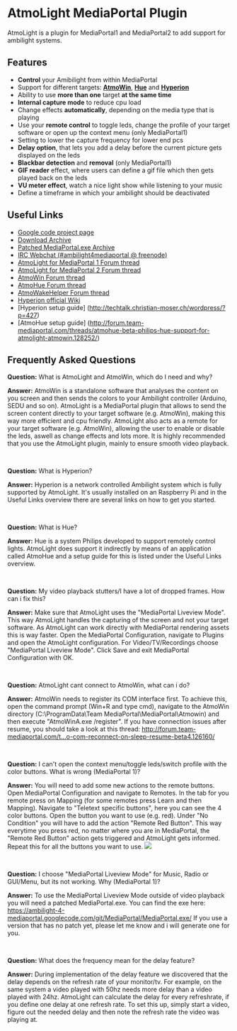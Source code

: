AtmoLight MediaPortal Plugin
============================

AtmoLight is a plugin for MediaPortal1 and MediaPortal2 to add support for ambilight systems.


## Features

 * __Control__ your Amibilight from within MediaPortal
 * Support for different targets: __[AtmoWin](https://github.com/ambilight-4-mediaportal/AtmoWin)__, __[Hue](https://github.com/ambilight-4-mediaportal/AtmoHue)__ and __[Hyperion](https://github.com/tvdzwan/hyperion)__
 * Ability to use __more than one__ target __at the same time__
 * __Internal capture mode__ to reduce cpu load
 * Change effects __automatically__, depending on the media type that is playing
 * Use your __remote control__ to toggle leds, change the profile of your target software or open up the context menu (only MediaPortal1)
 * Setting to lower the capture frequency for lower end pcs
 * __Delay option__, that lets you add a delay before the current picture gets displayed on the leds
 * __Blackbar detection__ and __removal__ (only MediaPortal1)
 * __GIF reader__ effect, where users can define a gif file which then gets played back on the leds
 * __VU meter effect__, watch a nice light show while listening to your music
 * Define a timeframe in which your ambilight should be deactivated


## Useful Links

 * [Google code project page](https://code.google.com/p/ambilight-4-mediaportal/)
 * [Download Archive](https://ambilight-4-mediaportal.googlecode.com/git/MPEI%20Release/Atmolight/)
 * [Patched MediaPortal.exe Archive](https://ambilight-4-mediaportal.googlecode.com/git/MediaPortal/MediaPortal.exe/)
 * [IRC Webchat (#ambilight4mediaportal @ freenode)](http://webchat.freenode.net/)
 * [AtmoLight for MediaPortal 1 Forum thread](http://forum.team-mediaportal.com/threads/atmolight-1-13-0-0-2014-06-17.125633/)
 * [AtmoLight for MediaPortal 2 Forum thread](http://forum.team-mediaportal.com/threads/atmolight-2-0-0-0-beta-1-for-mediaportal2-development-discussion-test-version-thread.125674/)
 * [AtmoWin Forum thread](http://forum.team-mediaportal.com/threads/atmowin-release-thread-no-bug-support.125361/)
 * [AtmoHue Forum thread](http://forum.team-mediaportal.com/threads/atmohue-beta-philips-hue-support-for-atmolight-atmowin.128252/)
 * [AtmoWakeHelper Forum thread](http://forum.team-mediaportal.com/threads/solution-for-auto-com-reconnect-on-sleep-resume-beta4.126160/)
 * [Hyperion official Wiki](https://github.com/tvdzwan/hyperion/wiki)
 * [Hyperion setup guide] (http://techtalk.christian-moser.ch/wordpress/?p=427)
 * [AtmoHue setup guide] (http://forum.team-mediaportal.com/threads/atmohue-beta-philips-hue-support-for-atmolight-atmowin.128252/)
 
 
## Frequently Asked Questions

__Question:__ What is AtmoLight and AtmoWin, which do I need and why?

__Answer:__ AtmoWin is a standalone software that analyses the content on you screen and then sends the colors to your Ambilight controller (Arduino, SEDU and so on). AtmoLight is a MediaPortal plugin that allows to send the screen content directly to your target software (e.g. AtmoWin), making this way more efficient and cpu friendly. AtmoLight also acts as a remote for your target software (e.g. AtmoWin), allowing the user to enable or disable the leds, aswell as change effects and lots more. It is highly recommended that you use the AtmoLight plugin, mainly to ensure smooth video playback.

<br>

__Question:__ What is Hyperion?

__Answer:__ Hyperion is a network controlled Ambilight system which is fully supported by AtmoLight. It's usually installed on an Raspberry Pi and in the Useful Links overview there are several links on how to get you started.

<br>

__Question:__ What is Hue?

__Answer:__ Hue is a system Philips developed to support remotely control lights. AtmoLight does support it indirectly by means of an application called AtmoHue and a setup guide for this is listed under the Useful Links overview.

<br>

__Question:__ My video playback stutters/I have a lot of dropped frames. How can i fix this?

__Answer:__ Make sure that AtmoLight uses the "MediaPortal Liveview Mode". This way AtmoLight handles the capturing of the screen and not your target software. As AtmoLight can work directly with MediaPortal rendering assets this is way faster. Open the MediaPortal Configuration, navigate to Plugins and open the AtmoLight configuration. For Video/TV/Recordings choose "MediaPortal Liveview Mode". Click Save and exit MediaPortal Configuration with OK.

<br>

__Question:__ AtmoLight cant connect to AtmoWin, what can i do?

__Answer:__ AtmoWin needs to register its COM interface first. To achieve this, open the command prompt (Win+R and type cmd), navigate to the AtmoWin directory (C:\ProgramData\Team MediaPortal\MediaPortal\Atmowin) and then execute "AtmoWinA.exe /register".
If you have connection issues after resume, you should take a look at this thread:
http://forum.team-mediaportal.com/t...o-com-reconnect-on-sleep-resume-beta4.126160/

<br>

__Question:__ I can't open the context menu/toggle leds/switch profile with the color buttons. What is wrong (MediaPortal 1)?

__Answer:__ You will need to add some new actions to the remote buttons. Open MediaPortal Configuration and navigate to Remotes. In the tab for you remote press on Mapping (for some remotes press Learn and then Mapping). Navigate to "Teletext specific buttons", here you can see the 4 color buttons. Open the button you want to use (e.g. red). Under "No Condition" you will have to add the action "Remote Red Button". This way everytime you press red, no matter where you are in MediaPortal, the "Remote Red Button" action gets triggered and AtmoLight gets informed. Repeat this for all the buttons you want to use.
![](http://forum.team-mediaportal.com/attachments/upload_2014-5-25_16-8-8-png.151019/)

<br>

__Question:__ I choose "MediaPortal Liveview Mode" for Music, Radio or GUI/Menu, but its not working. Why (MediaPortal 1)?

__Answer:__ To use the MediaPortal Liveview Mode outside of video playback you will need a patched MediaPortal.exe. You can find the exe here: https://ambilight-4-mediaportal.googlecode.com/git/MediaPortal/MediaPortal.exe/
If you use a version that has no patch yet, please let me know and i will generate one for you.

<br>

__Question:__ What does the frequency mean for the delay feature?

__Answer:__ During implementation of the delay feature we discovered that the delay depends on the refresh rate of your monitor/tv. For example, on the same system a video played with 50hz needs more delay than a video played with 24hz. AtmoLight can calculate the delay for every refreshrate, if you define one delay at one refresh rate. To set this up, simply start a video, figure out the needed delay and then note the refresh rate the video was playing at.